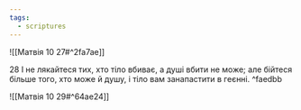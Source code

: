 ```yaml
---
tags:
  - scriptures
---
```


![[Матвія 10 27#^2fa7ae]]

28 І не лякайтеся тих, хто тіло вбиває, а душі вбити не може; але бійтеся більше того, хто може й душу, і тіло вам занапастити в геєнні. ^faedbb

![[Матвія 10 29#^64ae24]]